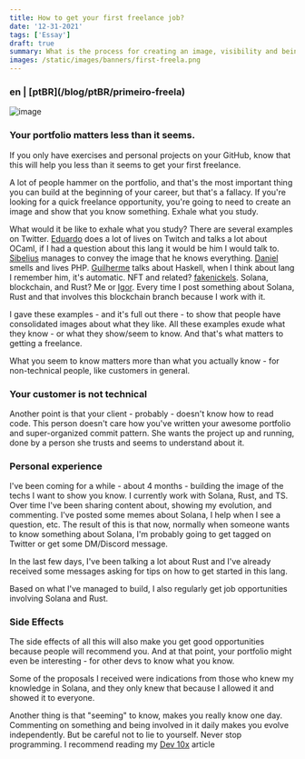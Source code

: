 ```yaml
---
title: How to get your first freelance job?
date: '12-31-2021'
tags: ['Essay']
draft: true
summary: What is the process for creating an image, visibility and being called for freelancing?
images: /static/images/banners/first-freela.png
---
```


<h3>en | [ptBR](/blog/ptBR/primeiro-freela)</h3>

![image](/static/images/banners/first-freela.png)

### Your portfolio matters less than it seems.

If you only have exercises and personal projects on your GitHub, know that this will help you less than it seems to get your first freelance.

A lot of people hammer on the portfolio, and that's the most important thing you can build at the beginning of your career, but that's a fallacy. If you're looking for a quick freelance opportunity, you're going to need to create an image and show that you know something. Exhale what you study.

What would it be like to exhale what you study? There are several examples on Twitter. [Eduardo](https://twitter.com/TheEduardoRFS) does a lot of lives on Twitch and talks a lot about OCaml, if I had a question about this lang it would be him I would talk to. [Sibelius](https://twitter.com/sseraphini) manages to convey the image that he knows everything. [Daniel](https://twitter.com/danielhe4rt) smells and lives PHP. [Guilherme](https://twitter.com/KindSloth) talks about Haskell, when I think about lang I remember him, it's automatic. NFT and related? [fakenickels](https://twitter.com/fakenickels). Solana, blockchain, and Rust? Me or [Igor](https://twitter.com/igorlourencox). Every time I post something about Solana, Rust and that involves this blockchain branch because I work with it.

I gave these examples - and it's full out there - to show that people have consolidated images about what they like. All these examples exude what they know - or what they show/seem to know. And that's what matters to getting a freelance.

What you seem to know matters more than what you actually know - for non-technical people, like customers in general.

### Your customer is not technical

Another point is that your client - probably - doesn't know how to read code. This person doesn't care how you've written your awesome portfolio and super-organized commit pattern. She wants the project up and running, done by a person she trusts and seems to understand about it.

### Personal experience
I've been coming for a while - about 4 months - building the image of the techs I want to show you know. I currently work with Solana, Rust, and TS. Over time I've been sharing content about, showing my evolution, and commenting. I've posted some memes about Solana, I help when I see a question, etc. The result of this is that now, normally when someone wants to know something about Solana, I'm probably going to get tagged on Twitter or get some DM/Discord message.

In the last few days, I've been talking a lot about Rust and I've already received some messages asking for tips on how to get started in this lang.

Based on what I've managed to build, I also regularly get job opportunities involving Solana and Rust.

### Side Effects
The side effects of all this will also make you get good opportunities because people will recommend you. And at that point, your portfolio might even be interesting - for other devs to know what you know.

Some of the proposals I received were indications from those who knew my knowledge in Solana, and they only knew that because I allowed it and showed it to everyone.

Another thing is that "seeming" to know, makes you really know one day. Commenting on something and being involved in it daily makes you evolve independently. But be careful not to lie to yourself. Never stop programming. I recommend reading my [Dev 10x](/blog/en/elite-dev) article